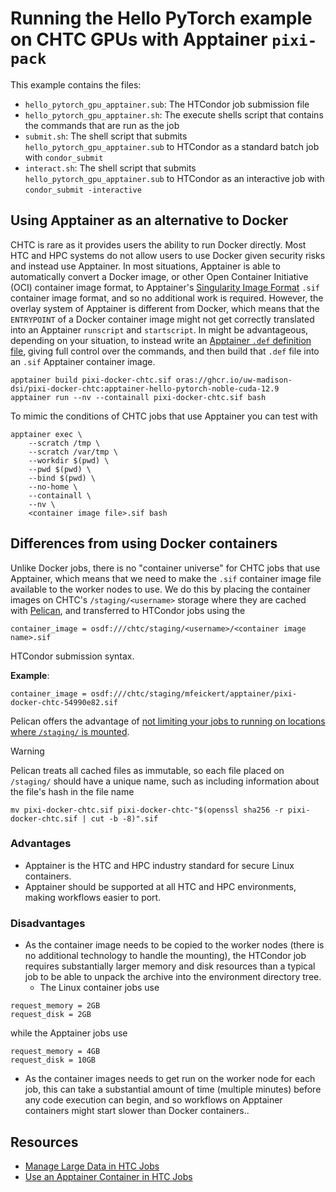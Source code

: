 # Running the Hello PyTorch example on CHTC GPUs with Apptainer `pixi-pack`

This example contains the files:

* `hello_pytorch_gpu_apptainer.sub`: The HTCondor job submission file
* `hello_pytorch_gpu_apptainer.sh`: The execute shells script that contains the commands that are run as the job
* `submit.sh`: The shell script that submits `hello_pytorch_gpu_apptainer.sub` to HTCondor as a standard batch job with `condor_submit`
* `interact.sh`: The shell script that submits `hello_pytorch_gpu_apptainer.sub` to HTCondor as an interactive job with `condor_submit -interactive`

## Using Apptainer as an alternative to Docker

CHTC is rare as it provides users the ability to run Docker directly.
Most HTC and HPC systems do not allow users to use Docker given security risks and instead use Apptainer.
In most situations, Apptainer is able to automatically convert a Docker image, or other Open Container Initiative (OCI) container image format, to Apptainer's [Singularity Image Format](https://github.com/apptainer/sif) `.sif` container image format, and so no additional work is required.
However, the overlay system of Apptainer is different from Docker, which means that the `ENTRYPOINT` of a Docker container image might not get correctly translated into an Apptainer `runscript` and `startscript`.
In might be advantageous, depending on your situation, to instead write an [Apptainer `.def` definition file](https://apptainer.org/docs/user/main/definition_files.html), giving full control over the commands, and then build that `.def` file into an `.sif` Apptainer container image.

```
apptainer build pixi-docker-chtc.sif oras://ghcr.io/uw-madison-dsi/pixi-docker-chtc:apptainer-hello-pytorch-noble-cuda-12.9
apptainer run --nv --containall pixi-docker-chtc.sif bash
```

To mimic the conditions of CHTC jobs that use Apptainer you can test with

```
apptainer exec \
    --scratch /tmp \
    --scratch /var/tmp \
    --workdir $(pwd) \
    --pwd $(pwd) \
    --bind $(pwd) \
    --no-home \
    --containall \
    --nv \
    <container image file>.sif bash
```

## Differences from using Docker containers

Unlike Docker jobs, there is no "container universe" for CHTC jobs that use Apptainer, which means that we need to make the `.sif` container image file available to the worker nodes to use.
We do this by placing the container images on CHTC's `/staging/<username>` storage where they are cached with [Pelican](https://pelicanplatform.org/), and transferred to HTCondor jobs using the

```
container_image = osdf:///chtc/staging/<username>/<container image name>.sif
```

HTCondor submission syntax.

**Example**:

```
container_image = osdf:///chtc/staging/mfeickert/apptainer/pixi-docker-chtc-54990e82.sif
```

Pelican offers the advantage of [not limiting your jobs to running on locations where `/staging/` is mounted](https://chtc.cs.wisc.edu/uw-research-computing/scaling-htc#3-submitting-jobs-to-run-beyond-chtc).

> [!WARNING]
> Pelican treats all cached files as immutable, so each file placed on `/staging/` should have a unique name, such as including information about the file's hash in the file name
> ```
> mv pixi-docker-chtc.sif pixi-docker-chtc-"$(openssl sha256 -r pixi-docker-chtc.sif | cut -b -8)".sif
> ```

### Advantages

* Apptainer is the HTC and HPC industry standard for secure Linux containers.
* Apptainer should be supported at all HTC and HPC environments, making workflows easier to port.

### Disadvantages

* As the container image needs to be copied to the worker nodes (there is no additional technology to handle the mounting), the HTCondor job requires substantially larger memory and disk resources than a typical job to be able to unpack the archive into the environment directory tree.
   - The Linux container jobs use

```
request_memory = 2GB
request_disk = 2GB
```

while the Apptainer jobs use

```
request_memory = 4GB
request_disk = 10GB
```

* As the container images needs to get run on the worker node for each job, this can take a substantial amount of time (multiple minutes) before any code execution can begin, and so workflows on Apptainer containers might start slower than Docker containers..

## Resources

* [Manage Large Data in HTC Jobs](https://chtc.cs.wisc.edu/uw-research-computing/file-avail-largedata.html)
* [Use an Apptainer Container in HTC Jobs](https://chtc.cs.wisc.edu/uw-research-computing/apptainer-htc#use-an-apptainer-container-in-htc-jobs)
